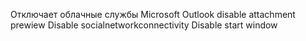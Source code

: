 Отключает облачные службы Microsoft
Outlook disable attachment prewiew
Disable socialnetworkconnectivity 
Disable start window
